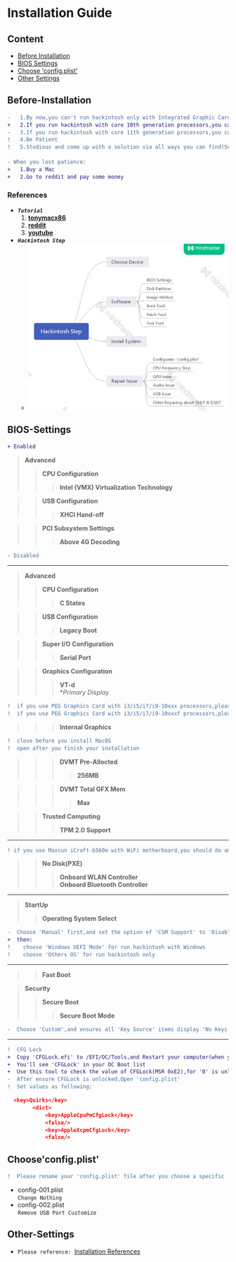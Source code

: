 # __Installation Guide__
## __Content__
* [Before Installation](#Before-Installation)
* [BIOS Settings](#BIOS-Settings)
* [Choose 'config.plist'](#Choose-'config.plist')
* [Other Settings](#Other-Settings)
## __Before-Installation__
```diff
-   1.By now,you can't run hackintosh only with Integrated Graphic Card!
+   2.If you run hackintosh with core 10th generation processors,you can use your integrated graphic card for hardware decode.But you can't use the NVME Slot nearly CPU slot.
-   3.If you run hackintosh with core 11th generation processors,you can't use your integrated graphic card anymore.But you can use the Nvme Slot nearly CPU slot.
!   4.Be Patient
!   5.Studious and come up with a solution via all ways you can find(Search Engine,BBS,YouTube etc.)

- When you lost patience:
+   1.Buy a Mac
+   2.Go to reddit and pay some money
```
### __References__
* ***```Tutorial```***
  1. [**tonymacx86**](https://www.tonymacx86.com/)
  2. [**reddit**](https://www.reddit.com/r/hackintosh/)
  3. [**youtube**](https://www.youtube.com)
* ***```Hackintosh Step```***
  * ![Hackintosh Step](./APPLE/Hackintosh-Step.png)
## __BIOS-Settings__
```diff
+ Enabled
```
>**Advanced**
>>**CPU Configuration**
>>>**Intel (VMX) Virtualization Technology**

>>**USB Configuration**
>>>**XHCI Hand-off**

>>**PCI Subsystem Settings**
>>>**Above 4G Decoding**
```diff
- Disabled
```
---
>**Advanced**
>>**CPU Configuration**
>>>**C States**

>>**USB Configuration**  
>>>**Legacy Boot**

>>**Super I/O Configuration**  
>>>**Serial Port**

>>**Graphics Configuration**
>>>**VT-d**  
>>>**Primary Display*
```diff
!  if you use PEG Graphics Card with i3/i5/i7/i9-10xxx processors,please select 'Auto'
!  if you use PEG Graphics Card with i3/i5/i7/i9-10xxxf processors,please select 'PEG'
```
>>>**Internal Graphics**
```diff
!  close before you install MacOS
!  open after you finish your installation
```
>>>**DVMT Pre-Allocted**
>>>>**256MB**

>>>**DVMT Total GFX Mem**
>>>>**Max**

>>**Trusted Computing**
>>>**TPM 2.0 Support**

---
```diff
! if you use Maxsun iCraft-b560m with WiFi motherboard,you should do additional option:
```
>>**No Disk(PXE)**
>>>**Onboard WLAN Controller**  
>>>**Onboard Bluetooth Controller**
---


>**StartUp**
>>**Operating System Select**
```diff
-  Choose 'Manual' first,and set the option of 'CSM Support' to 'Disabled'
+  then:
!    choose 'Windows UEFI Mode' for run hackintosh with Windows
!    choose 'Others OS' for run hackintosh only
```
---
>>**Fast Boot**

>**Security**
>>**Secure Boot**  
>>>**Secure Boot Mode**
```diff
-  Choose 'Custom',and ensures all 'Key Source' items display 'No Keys',or you can choose a selected item to delete its key.
```
---
```diff
!  CFG Lock
+  Copy 'CFGLock.efi' to /EFI/OC/Tools,and Restart your computer(when you ready to install hackintosh)
+  You'll see 'CFGLock' in your OC Boot list
+  Use this tool to check the value of CFGLock(MSR 0xE2),for '0' is unlocked and '1' is locked,you can change the value by press 'Y'
-  After ensure CFGLock is unlocked,Open 'config.plist'
!  Set values as following:
```
```Json
  <key>Quirks</key>
		<dict>
			<key>AppleCpuPmCfgLock</key>
			<false/>
			<key>AppleXcpmCfgLock</key>
			<false/>
```      
## __Choose'config.plist'__
```diff
!  Please rename your 'config.plist' file after you choose a specific 'config-XXX.plist' file.
```
* config-001.plist  
```Change Nothing```
* config-002.plist  
```Remove USB Port Customize```  

## __Other-Settings__
* ```Please reference: ```[Installation References](./Installation-References.md)
